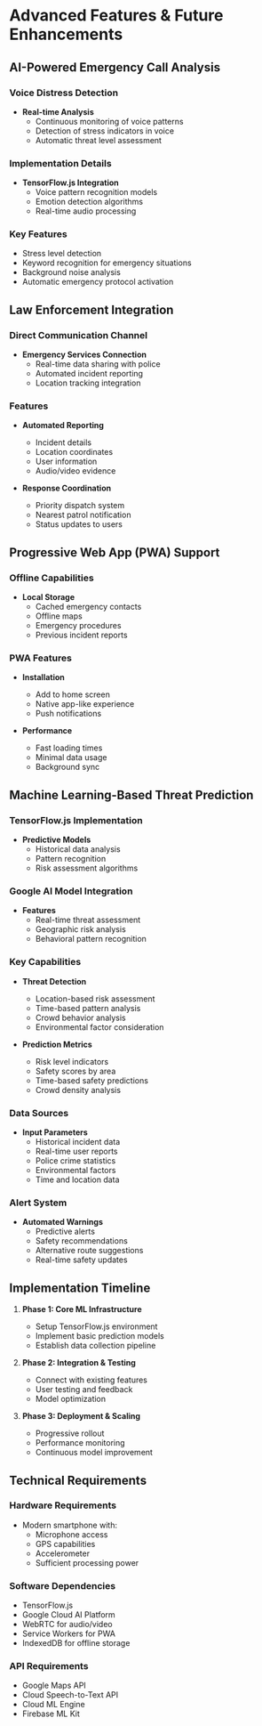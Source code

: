 # Advanced Features & Future Enhancements

## AI-Powered Emergency Call Analysis

### Voice Distress Detection
- **Real-time Analysis**
  - Continuous monitoring of voice patterns
  - Detection of stress indicators in voice
  - Automatic threat level assessment

### Implementation Details
- **TensorFlow.js Integration**
  - Voice pattern recognition models
  - Emotion detection algorithms
  - Real-time audio processing

### Key Features
- Stress level detection
- Keyword recognition for emergency situations
- Background noise analysis
- Automatic emergency protocol activation

## Law Enforcement Integration

### Direct Communication Channel
- **Emergency Services Connection**
  - Real-time data sharing with police
  - Automated incident reporting
  - Location tracking integration

### Features
- **Automated Reporting**
  - Incident details
  - Location coordinates
  - User information
  - Audio/video evidence

- **Response Coordination**
  - Priority dispatch system
  - Nearest patrol notification
  - Status updates to users

## Progressive Web App (PWA) Support

### Offline Capabilities
- **Local Storage**
  - Cached emergency contacts
  - Offline maps
  - Emergency procedures
  - Previous incident reports

### PWA Features
- **Installation**
  - Add to home screen
  - Native app-like experience
  - Push notifications

- **Performance**
  - Fast loading times
  - Minimal data usage
  - Background sync

## Machine Learning-Based Threat Prediction

### TensorFlow.js Implementation
- **Predictive Models**
  - Historical data analysis
  - Pattern recognition
  - Risk assessment algorithms

### Google AI Model Integration
- **Features**
  - Real-time threat assessment
  - Geographic risk analysis
  - Behavioral pattern recognition

### Key Capabilities
- **Threat Detection**
  - Location-based risk assessment
  - Time-based pattern analysis
  - Crowd behavior analysis
  - Environmental factor consideration

- **Prediction Metrics**
  - Risk level indicators
  - Safety scores by area
  - Time-based safety predictions
  - Crowd density analysis

### Data Sources
- **Input Parameters**
  - Historical incident data
  - Real-time user reports
  - Police crime statistics
  - Environmental factors
  - Time and location data

### Alert System
- **Automated Warnings**
  - Predictive alerts
  - Safety recommendations
  - Alternative route suggestions
  - Real-time safety updates

## Implementation Timeline

1. **Phase 1: Core ML Infrastructure**
   - Setup TensorFlow.js environment
   - Implement basic prediction models
   - Establish data collection pipeline

2. **Phase 2: Integration & Testing**
   - Connect with existing features
   - User testing and feedback
   - Model optimization

3. **Phase 3: Deployment & Scaling**
   - Progressive rollout
   - Performance monitoring
   - Continuous model improvement

## Technical Requirements

### Hardware Requirements
- Modern smartphone with:
  - Microphone access
  - GPS capabilities
  - Accelerometer
  - Sufficient processing power

### Software Dependencies
- TensorFlow.js
- Google Cloud AI Platform
- WebRTC for audio/video
- Service Workers for PWA
- IndexedDB for offline storage

### API Requirements
- Google Maps API
- Cloud Speech-to-Text API
- Cloud ML Engine
- Firebase ML Kit 